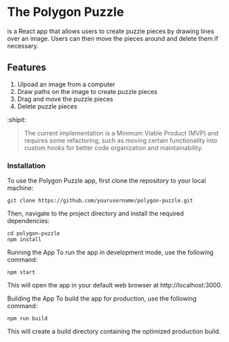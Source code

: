 # The Polygon Puzzle 
is a React app that allows users to create puzzle pieces by drawing lines over an image. Users can then move the pieces around and delete them if necessary.

## Features
1. Ulpoad an image from a computer
2. Draw paths on the image to create puzzle pieces
3. Drag and move the puzzle pieces
4. Delete puzzle pieces

:shipit:
> The current implementation is a Minimum Viable Product (MVP) 
and requires some refactoring, such as moving certain 
functionality into custom hooks for better code organization and maintainability.

### Installation
To use the Polygon Puzzle app, first clone the repository to your local machine:

```
git clone https://github.com/yourusername/polygon-puzzle.git
```
Then, navigate to the project directory and install the required dependencies:

```
cd polygon-puzzle
npm install
```
Running the App
To run the app in development mode, use the following command:

```
npm start
```
This will open the app in your default web browser at http://localhost:3000.

Building the App
To build the app for production, use the following command:

```
npm run build
```
This will create a build directory containing the optimized production build.

